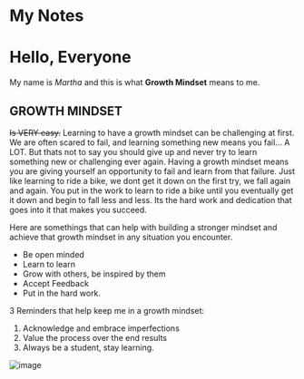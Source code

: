 # My Notes


# Hello, Everyone

My name is *Martha* and this is what **Growth Mindset** means to me.
 
 ## GROWTH MINDSET
 
 ~~Is VERY easy.~~
 Learning to have a growth mindset can be challenging at first. We are often scared to fail, and learning something new means you fail... A LOT.
 But thats not to say you should give up and never try to learn something new or challenging ever again. Having a growth mindset means you are giving yourself an opportunity to fail and learn from that failure. Just like learning to ride a bike, we dont get it down on the first try, we fall again and again. You put in the work to learn to ride a bike until you eventually get it down and begin to fall less and less. Its the hard work and dedication that goes into it that makes you succeed. 

Here are somethings that can help with building a stronger mindset and achieve that growth mindset in any situation you encounter.
- Be open minded
- Learn to learn
- Grow with others, be inspired by them
- Accept Feedback
- Put in the hard work.

3 Reminders that help keep me in a growth mindset:
1. Acknowledge and embrace imperfections
2. Value the process over the end results
3. Always be a student, stay learning.

![image](https://user-images.githubusercontent.com/98363191/150924856-cd30ed48-6bfc-467c-b0c5-bdd99a46767c.png)
